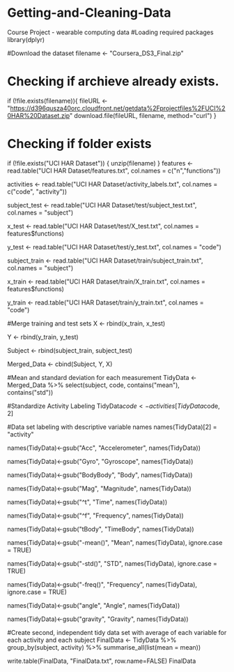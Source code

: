 # Getting-and-Cleaning-Data
Course Project - wearable computing data
#Loading required packages
library(dplyr)

#Download the dataset
filename <- "Coursera_DS3_Final.zip"

# Checking if archieve already exists.
if (!file.exists(filename)){
  fileURL <- "https://d396qusza40orc.cloudfront.net/getdata%2Fprojectfiles%2FUCI%20HAR%20Dataset.zip"
  download.file(fileURL, filename, method="curl")
}  

# Checking if folder exists
if (!file.exists("UCI HAR Dataset")) { 
  unzip(filename) 
}
features <- read.table("UCI HAR Dataset/features.txt", col.names = c("n","functions"))

activities <- read.table("UCI HAR Dataset/activity_labels.txt", col.names = c("code", "activity"))

subject_test <- read.table("UCI HAR Dataset/test/subject_test.txt", col.names = "subject")

x_test <- read.table("UCI HAR Dataset/test/X_test.txt", col.names = features$functions)

y_test <- read.table("UCI HAR Dataset/test/y_test.txt", col.names = "code")

subject_train <- read.table("UCI HAR Dataset/train/subject_train.txt", col.names = "subject")

x_train <- read.table("UCI HAR Dataset/train/X_train.txt", col.names = features$functions)

y_train <- read.table("UCI HAR Dataset/train/y_train.txt", col.names = "code")


#Merge training and test sets
X <- rbind(x_train, x_test)

Y <- rbind(y_train, y_test)

Subject <- rbind(subject_train, subject_test)

Merged_Data <- cbind(Subject, Y, X)

#Mean and standard deviation for each measurement
TidyData <- Merged_Data %>% select(subject, code, contains("mean"), contains("std"))

#Standardize Activity Labeling
TidyData$code <- activities[TidyData$code, 2]

#Data set labeling with descriptive variable names
names(TidyData)[2] = "activity"

names(TidyData)<-gsub("Acc", "Accelerometer", names(TidyData))

names(TidyData)<-gsub("Gyro", "Gyroscope", names(TidyData))

names(TidyData)<-gsub("BodyBody", "Body", names(TidyData))

names(TidyData)<-gsub("Mag", "Magnitude", names(TidyData))

names(TidyData)<-gsub("^t", "Time", names(TidyData))

names(TidyData)<-gsub("^f", "Frequency", names(TidyData))

names(TidyData)<-gsub("tBody", "TimeBody", names(TidyData))

names(TidyData)<-gsub("-mean()", "Mean", names(TidyData), ignore.case = TRUE)

names(TidyData)<-gsub("-std()", "STD", names(TidyData), ignore.case = TRUE)

names(TidyData)<-gsub("-freq()", "Frequency", names(TidyData), ignore.case = TRUE)

names(TidyData)<-gsub("angle", "Angle", names(TidyData))

names(TidyData)<-gsub("gravity", "Gravity", names(TidyData))

#Create second, independent tidy data set with average of each variable for each activity and each subject
FinalData <- TidyData %>%
  group_by(subject, activity) %>%
  summarise_all(list(mean = mean))

write.table(FinalData, "FinalData.txt", row.name=FALSE)
FinalData
